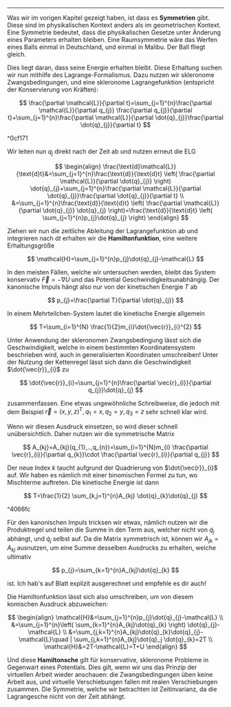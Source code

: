 ***

Was wir im vorigen Kapitel gezeigt haben, ist dass es **Symmetrien** gibt. Diese sind im physikalischen Kontext anders als im geometrischen Kontext. Eine Symmetrie bedeutet, dass die physikalischen Gesetze unter Änderung eines Parameters erhalten bleiben. Eine Raumsymmetrie wäre das Werfen eines Balls einmal in Deutschland, und einmal in Malibu. Der Ball fliegt gleich.

Dies liegt daran, dass seine Energie erhalten bleibt. Diese Erhaltung suchen wir nun mithilfe des Lagrange-Formalismus. Dazu nutzen wir skleronome Zwangsbedingungen, und eine skleronome Lagrangefunktion (entspricht der Konservierung von Kräften):

$$
\frac{\partial \mathcal{L}}{\partial t}=\sum_{j=1}^{n}\frac{\partial \mathcal{L}}{\partial q_{j}} \frac{\partial q_{j}}{\partial t}+\sum_{j=1}^{n}\frac{\partial \mathcal{L}}{\partial \dot{q}_{j}}\frac{\partial \dot{q}_{j}}{\partial t}   
$$

^0cf171

Wir leiten nun $q_{j}$ direkt nach der Zeit ab und nutzen erneut die ELG

$$
\begin{align}
\frac{\text{d}\mathcal{L}}{\text{d}t}&=\sum_{j=1}^{n}\frac{\text{d}}{\text{d}t} \left( \frac{\partial \mathcal{L}}{\partial \dot{q}_{j}}  \right) \dot{q}_{j}+\sum_{j=1}^{n}\frac{\partial \mathcal{L}}{\partial \dot{q}_{j}}\frac{\partial \dot{q}_{j}}{\partial t}    \\
&=\sum_{j=1}^{n}\frac{\text{d}}{\text{d}t} \left( \frac{\partial \mathcal{L}}{\partial \dot{q}_{j}} \dot{q}_{j} \right)=\frac{\text{d}}{\text{d}t} \left( \sum_{j=1}^{n}p_{j}\dot{q}_{j} \right)
\end{align}
$$

Ziehen wir nun die zeitliche Ableitung der Lagrangefunktion ab und integrieren nach $\text{d}t$ erhalten wir die **Hamiltonfunktion**, eine weitere Erhaltungsgröße

$$
\mathcal{H}=\sum_{j=1}^{n}p_{j}\dot{q}_{j}-\mathcal{L}
$$

In den meisten Fällen, welche wir untersuchen werden, bleibt das System konservativ $\vec{F}=-\nabla U$ und das Potential Geschwindigkeitsunabhängig. Der kanonische Impuls hängt also nur von der kinetischen Energie $T$ ab

$$
p_{j}=\frac{\partial T}{\partial \dot{q}_{j}} 
$$

In einem Mehrteilchen-System  lautet die kinetische Energie allgemein

$$
T=\sum_{i=1}^{N} \frac{1}{2}m_{i}\dot{\vec{r}}_{i}^{2}
$$

Unter Anwendung der skleronomen Zwangsbedingung lässt sich die Geschwindigkeit, welche in einem bestimmten Koordinatensystem beschrieben wird, auch in generalisierten Koordinaten umschreiben! Unter der Nutzung der Kettenregel lässt sich dann die Geschwindigkeit $\dot{\vec{r}}_{i}$  zu

$$
\dot{\vec{r}}_{i}=\sum_{j=1}^{n}\frac{\partial \vec{r}_{i}}{\partial q_{j}}\dot{q}_{j} 
$$

zusammenfassen. Eine etwas ungewöhnliche Schreibweise, die jedoch mit dem Beispiel $\vec{r}=(x,y,z)^{\text{T}},q_{1}=x,q_{2}=y,q_{3}=z$ sehr schnell klar wird.

Wenn wir diesen Ausdruck einsetzen, so wird dieser schnell unübersichtlich. Daher nutzen wir die symmetrische Matrix

$$
A_{kj}=A_{kj}(q_{1},..,q_{n})=\sum_{i=1}^{N}m_{i} \frac{\partial \vec{r}_{i}}{\partial q_{k}}\cdot \frac{\partial \vec{r}_{i}}{\partial q_{j}}  
$$

Der neue Index $k$ taucht aufgrund der Quadrierung von $\dot{\vec{r}}_{i}$ auf. Wir haben es nämlich mit einer binomischen Formel zu tun, wo Mischterme auftreten. Die kinetische Energie ist dann

$$
T=\frac{1}{2} \sum_{k,j=1}^{n}A_{kj} \dot{q}_{k}\dot{q}_{j}
$$

^4066fc

Für den kanonischen Impuls tricksen wir etwas, nämlich nutzen wir die Produktregel und teilen die Summe in den Term aus, welcher nicht von $\dot{q}_{j}$ abhängt, und $\dot{q}_{j}$ selbst auf. Da die Matrix symmetrisch ist, können wir $A_{jk}=A_{kj}$ ausnutzen, um eine Summe desselben Ausdrucks zu erhalten, welche ultimativ

$$
p_{j}=\sum_{k=1}^{n}A_{kj}\dot{q}_{k}
$$

ist. Ich hab's auf Blatt explizit ausgerechnet und empfehle es dir auch!

Die Hamiltonfunktion lässt sich also umschreiben, um von diesem komischen Ausdruck abzuweichen:

$$
\begin{align}
\mathcal{H}&=\sum_{j=1}^{n}p_{j}\dot{q}_{j}-\mathcal{L} \\
&=\sum_{j=1}^{n}\left( \sum_{k=1}^{n}A_{kj}\dot{q}_{k} \right) \dot{q}_{j}-\mathcal{L} \\
&=\sum_{j,k=1}^{n}A_{kj}\dot{q}_{k}\dot{q}_{j}-\mathcal{L}\quad | \sum_{j,k=1}^{n}A_{kj}\dot{q}_j
\dot{q}_{k}=2T \\
\mathcal{H}&=2T-\mathcal{L}=T+U
\end{align}
$$

Und diese **Hamiltonsche** gilt für konservative, skleronome Probleme in Gegenwart eines Potentials. Dies gilt, wenn wir uns das Prinzip der virtuellen Arbeit wieder anschauen: die Zwangsbedingungen üben keine Arbeit aus, und virtuelle Verschiebungen fallen mit realen Verschiebungen zusammen. Die Symmetrie, welche wir betrachten ist Zeitinvarianz, da die Lagrangesche nicht von der Zeit abhängt. 
